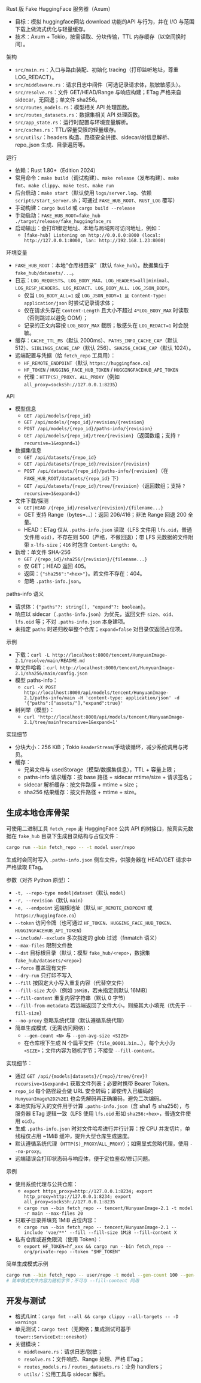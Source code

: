 Rust 版 Fake HuggingFace 服务器（Axum）

- 目标：模拟 huggingface网站 download 功能的API 与行为，并在 I/O 与范围下载上做流式优化与轻量缓存。
- 技术：Axum + Tokio，按需读取、分块传输，TTL 内存缓存（以空间换时间）。

架构
- `src/main.rs`：入口与路由装配、初始化 tracing（打印监听地址，尊重 LOG_REDACT）。
- `src/middleware.rs`：请求日志中间件（可选记录请求体，脱敏敏感头）。
- `src/resolve.rs`：文件 GET/HEAD/Range 与响应构建；ETag 严格来自 sidecar，无回退；单文件 sha256。
- `src/routes_models.rs`：模型相关 API 处理函数。
- `src/routes_datasets.rs`：数据集相关 API 处理函数。
- `src/app_state.rs`：运行时配置与环境变量解析。
- `src/caches.rs`：TTL/容量受限的轻量缓存。
- `src/utils/`：headers 构造、路径安全拼接、sidecar/树信息解析、repo_json 生成、目录遍历等。

运行
- 依赖：Rust 1.80+（Edition 2024）
- 常用命令：`make build`（调试构建）、`make release`（发布构建）、`make fmt`、`make clippy`、`make test`、`make run`
- 后台启动：`make start`（默认使用 `logs/server.log`、依赖 `scripts/start_server.sh`；可通过 `FAKE_HUB_ROOT`、`RUST_LOG` 覆写）
- 手动构建：`cargo build` 或 `cargo build --release`
- 手动启动：`FAKE_HUB_ROOT=fake_hub ./target/release/fake_huggingface_rs`
 - 启动输出：会打印绑定地址、本地与局域网可访问地址，例如：
   - `[fake-hub] Listening on http://0.0.0.0:8000 (local: http://127.0.0.1:8000, lan: http://192.168.1.23:8000)`

环境变量
- `FAKE_HUB_ROOT`：本地“仓库根目录”（默认 `fake_hub`）。数据集位于 `fake_hub/datasets/...`。
- 日志：`LOG_REQUESTS`、`LOG_BODY_MAX`、`LOG_HEADERS=all|minimal`、`LOG_RESP_HEADERS`、`LOG_REDACT`、`LOG_BODY_ALL`、`LOG_JSON_BODY`。
  - 仅当 `LOG_BODY_ALL=1` 或 `LOG_JSON_BODY=1 且 Content-Type: application/json` 时尝试记录请求体；
  - 仅在请求头存在 `Content-Length` 且大小不超过 `4*LOG_BODY_MAX` 时读取（否则跳过以避免 OOM）；
  - 记录的正文内容按 `LOG_BODY_MAX` 截断；敏感头在 `LOG_REDACT=1` 时会脱敏。
- 缓存：`CACHE_TTL_MS`（默认 2000ms）、`PATHS_INFO_CACHE_CAP`（默认 512）、`SIBLINGS_CACHE_CAP`（默认 256）、`SHA256_CACHE_CAP`（默认 1024）。
- 远端配置与凭据（给 `fetch_repo` 工具用）：
  - `HF_REMOTE_ENDPOINT`（默认 `https://huggingface.co`）
  - `HF_TOKEN` / `HUGGING_FACE_HUB_TOKEN` / `HUGGINGFACEHUB_API_TOKEN`
  - 代理：`HTTP(S)_PROXY`、`ALL_PROXY`（例如 `all_proxy=socks5h://127.0.0.1:8235`）

API
- 模型信息
  - `GET /api/models/{repo_id}`
  - `GET /api/models/{repo_id}/revision/{revision}`
  - `POST /api/models/{repo_id}/paths-info/{revision}`
  - `GET /api/models/{repo_id}/tree/{revision}`（返回数组；支持 `?recursive=1&expand=1`）
- 数据集信息
  - `GET /api/datasets/{repo_id}`
  - `GET /api/datasets/{repo_id}/revision/{revision}`
  - `POST /api/datasets/{repo_id}/paths-info/{revision}`（在 `FAKE_HUB_ROOT/datasets/{repo_id}` 下）
  - `GET /api/datasets/{repo_id}/tree/{revision}`（返回数组；支持 `?recursive=1&expand=1`）
- 文件下载/探测
  - `GET|HEAD /{repo_id}/resolve/{revision}/{filename...}`
  - GET 支持 Range（bytes=...）：返回 206/416；非法 Range 回退 200 全量。
  - HEAD：ETag 仅从 `.paths-info.json` 读取（LFS 文件用 `lfs.oid`，普通文件用 `oid`），不存在则 500（严格，不做回退）；带 LFS 元数据的文件附带 `x-lfs-size`；`416` 时包含 `Content-Length: 0`。
- 新增：单文件 SHA-256
  - `GET /{repo_id}/sha256/{revision}/{filename...}`
  - 仅 GET；HEAD 返回 405。
  - 返回：`{"sha256":"<hex>"}`。若文件不存在：404。
  - 忽略 `.paths-info.json`。

paths-info 语义
- 请求体：`{"paths"?: string[], "expand"?: boolean}`。
- 响应以 sidecar（`.paths-info.json`）为优先，返回文件 `size`、`oid`、`lfs.oid` 等；不对 `.paths-info.json` 本身建项。
- 未指定 `paths` 时递归枚举整个仓库；`expand=false` 对目录仅返回占位项。

示例
- 下载：`curl -L http://localhost:8000/tencent/HunyuanImage-2.1/resolve/main/README.md`
- 单文件哈希：`curl http://localhost:8000/tencent/HunyuanImage-2.1/sha256/main/config.json`
- 模型 paths-info：
  - `curl -X POST http://localhost:8000/api/models/tencent/HunyuanImage-2.1/paths-info/main -H 'content-type: application/json' -d '{"paths":["assets/"],"expand":true}'`
 - 树列举（模型）：
   - `curl 'http://localhost:8000/api/models/tencent/HunyuanImage-2.1/tree/main?recursive=1&expand=1'`

实现细节
- 分块大小：256 KiB；Tokio `ReaderStream`/手动读循环，减少系统调用与拷贝。
- 缓存：
  - 兄弟文件与 usedStorage（模型/数据集信息），TTL + 容量上限；
  - paths-info 请求缓存：按 base 路径 + sidecar mtime/size + 请求签名；
  - sidecar 解析缓存：按文件路径 + mtime + size；
  - sha256 结果缓存：按文件路径 + mtime + size。

生成本地仓库骨架
------------------
可使用二进制工具 `fetch_repo` 走 HuggingFace 公共 API 的树接口，按真实元数据在 `fake_hub` 目录下生成目录结构与占位文件：

```bash
cargo run --bin fetch_repo -- -t model user/repo
```

生成时会同时写入 `.paths-info.json` 侧车文件，供服务器在 HEAD/GET 请求中严格读取 ETag。

参数（对齐 Python 原型）：
- `-t, --repo-type model|dataset`（默认 `model`）
- `-r, --revision`（默认 `main`）
- `-e, --endpoint` 远端根地址（默认 `HF_REMOTE_ENDPOINT` 或 `https://huggingface.co`）
- `--token` 访问令牌（也可通过 `HF_TOKEN`、`HUGGING_FACE_HUB_TOKEN`、`HUGGINGFACEHUB_API_TOKEN`）
- `--include`/`--exclude` 多次指定的 glob 过滤（fnmatch 语义）
- `--max-files` 限制文件数
- `--dst` 目标根目录（默认：模型 `fake_hub/<repo>`，数据集 `fake_hub/datasets/<repo>`）
- `--force` 覆盖现有文件
- `--dry-run` 只打印不写入
- `--fill` 按固定大小写入重复内容（代替空文件）
- `--fill-size` 大小（例如 `16MiB`，若未指定则默认 16MiB）
- `--fill-content` 重复内容字符串（默认 0 字节）
- `--fill-from-metadata` 若远端返回了文件大小，则按其大小填充（优先于 `--fill-size`）
- `--no-proxy` 忽略系统代理（默认遵循系统代理）
 - 简单生成模式（无需访问网络）：
   - `--gen-count <N>` 与 `--gen-avg-size <SIZE>`
   - 在仓库根下生成 N 个扁平文件（`file_00001.bin`…），每个大小为 `<SIZE>`；文件内容为随机字节；不接受 `--fill-content`。

实现细节：
- 通过 `GET /api/{models|datasets}/{repo}/tree/{rev}?recursive=1&expand=1` 获取文件列表；必要时携带 Bearer Token。
- `repo_id` 每个路径段会做 URL 安全转码；即使传入已编码的 `HunyuanImage%2D2%2E1` 也会先解码再正确编码，避免二次编码。
- 本地实际写入的文件用于计算 `.paths-info.json`（含 sha1 与 sha256），与服务器 ETag 逻辑一致（LFS 使用 `lfs.oid` 形如 `sha256:<hex>`，普通文件使用 `oid`）。
- 生成 `.paths-info.json` 时对文件哈希进行并行计算：按 CPU 并发切片，单线程仅占用 ~1MiB 缓冲，提升大型仓库生成速度。
- 默认遵循系统代理（`HTTP(S)_PROXY`/`ALL_PROXY`）；如需显式忽略代理，使用 `--no-proxy`。
- 远端错误会打印状态码与响应体，便于定位鉴权/修订问题。

示例
- 使用系统代理与公共仓库：
  - `export https_proxy=http://127.0.0.1:8234; export http_proxy=http://127.0.0.1:8234; export all_proxy=socks5h://127.0.0.1:8235`
  - `cargo run --bin fetch_repo -- tencent/HunyuanImage-2.1 -t model -r main --max-files 20`
- 只取子目录并填充 1MiB 占位内容：
  - `cargo run --bin fetch_repo -- tencent/HunyuanImage-2.1 --include 'vae/**' --fill --fill-size 1MiB --fill-content X`
- 私有仓库或避免限流（使用 Token）：
  - `export HF_TOKEN=hf_xxx && cargo run --bin fetch_repo -- org/private-repo --token "$HF_TOKEN"`

简单生成模式示例
```bash
cargo run --bin fetch_repo -- user/repo -t model --gen-count 100 --gen-avg-size 16MiB
# 简单模式文件内容为随机字节；不可与 --fill-content 同用
```

开发与测试
-----------
- 格式/Lint：`cargo fmt --all && cargo clippy --all-targets -- -D warnings`
- 单元测试：`cargo test`（无网络；集成测试可基于 `tower::ServiceExt::oneshot`）
- 关键模块：
  - `middleware.rs`：请求日志/脱敏；
  - `resolve.rs`：文件响应、Range 处理、严格 ETag；
  - `routes_models.rs` / `routes_datasets.rs`：业务 handlers；
  - `utils/`：公用工具与 sidecar 解析。
